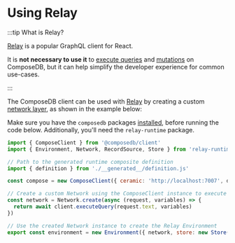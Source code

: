 # Using Relay

:::tip What is Relay?

[Relay](https://relay.dev/) is a popular GraphQL client for React.

It is **not necessary to use it** to [execute queries](queries.md) and [mutations](mutations.mdx) on ComposeDB, but it can help simplify the developer experience for common use-cases.

:::

The ComposeDB client can be used with [Relay](https://relay.dev/) by creating a custom [network layer](https://relay.dev/docs/guides/network-layer/), as shown in the example below:

Make sure you have the `composedb` packages [installed](../../installation.mdx), before running the code below. Additionally, you'll need the `relay-runtime` package.

```js
import { ComposeClient } from '@composedb/client'
import { Environment, Network, RecordSource, Store } from 'relay-runtime'

// Path to the generated runtime composite definition
import { definition } from './__generated__/definition.js'

const compose = new ComposeClient({ ceramic: 'http://localhost:7007', definition })

// Create a custom Network using the ComposeClient instance to execute operations
const network = Network.create(async (request, variables) => {
  return await client.executeQuery(request.text, variables)
})

// Use the created Network instance to create the Relay Environment
export const environment = new Environment({ network, store: new Store(new RecordSource()) })
```

